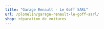 ```yaml
---
title: "Garage Renault - Le Goff SARL"
url: /plomelin/garage-renault-le-goff-sarl/
shop: réparation de voitures
---
```

